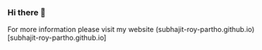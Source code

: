 ### Hi there 👋

For more information please visit my website (subhajit-roy-partho.github.io)[subhajit-roy-partho.github.io]

<!--
**Subhajit-Roy-Partho/Subhajit-Roy-Partho** is a ✨ _special_ ✨ repository because its `README.md` (this file) appears on your GitHub profile.

Here are some ideas to get you started:

- 🔭 I’m currently working on ...
- 🌱 I’m currently learning ...
- 👯 I’m looking to collaborate on ...
- 🤔 I’m looking for help with ...
- 💬 Ask me about ...
- 📫 How to reach me: ...
- 😄 Pronouns: ...
- ⚡ Fun fact: ...
-->
